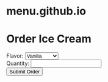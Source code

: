 # menu.github.io
<!DOCTYPE html>
<html lang="en">
<head>
  <meta charset="UTF-8">
  <meta name="viewport" content="width=device-width, initial-scale=1.0">
  <title>Order Ice Cream</title>
  <script type="module">
    // Firebase 설정
    import { initializeApp } from "https://www.gstatic.com/firebasejs/9.17.1/firebase-app.js";
    import { getDatabase, ref, push } from "https://www.gstatic.com/firebasejs/9.17.1/firebase-database.js";

    const firebaseConfig = {
      apiKey: "your-api-key",
      authDomain: "your-auth-domain",
      databaseURL: "your-database-url",
      projectId: "your-project-id",
      storageBucket: "your-storage-bucket",
      messagingSenderId: "your-messaging-sender-id",
      appId: "your-app-id"
    };

    const app = initializeApp(firebaseConfig);
    const database = getDatabase(app);

    // 주문 데이터 전송 함수
    async function submitOrder(event) {
      event.preventDefault();

      const flavor = document.getElementById('flavor').value;
      const quantity = document.getElementById('quantity').value;

      if (!flavor || !quantity) {
        alert('Please fill in all fields.');
        return;
      }

      const ordersRef = ref(database, 'orders');
      await push(ordersRef, { flavor, quantity, timestamp: Date.now() });

      alert('Order submitted successfully!');
      document.getElementById('orderForm').reset();
    }
  </script>
</head>
<body>
  <h1>Order Ice Cream</h1>
  <form id="orderForm" onsubmit="submitOrder(event)">
    <label for="flavor">Flavor:</label>
    <select id="flavor" name="flavor" required>
      <option value="vanilla">Vanilla</option>
      <option value="chocolate">Chocolate</option>
      <option value="strawberry">Strawberry</option>
    </select>
    <br>
    <label for="quantity">Quantity:</label>
    <input type="number" id="quantity" name="quantity" min="1" required>
    <br>
    <button type="submit">Submit Order</button>
  </form>
</body>
</html>
